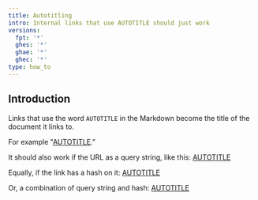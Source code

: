 ```yaml
---
title: Autotitling
intro: Internal links that use AUTOTITLE should just work
versions:
  fpt: '*'
  ghes: '*'
  ghae: '*'
  ghec: '*'
type: how_to
---
```


## Introduction

Links that use the word `AUTOTITLE` in the Markdown become the
title of the document it links to.

For example "[AUTOTITLE](/get-started/quickstart/hello-world)."

It should also work if the URL as a query string, like this:
[AUTOTITLE](/get-started/quickstart/hello-world?tool=linux)

Equally, if the link has a hash on it:
[AUTOTITLE](/get-started/quickstart/hello-world#this-hash)

Or, a combination of query string and hash:
[AUTOTITLE](/get-started/quickstart/hello-world?tool=linux#this-hash)
